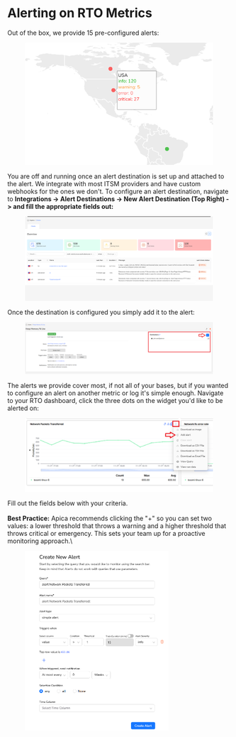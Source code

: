 # Alerting on RTO Metrics

Out of the box, we provide 15 pre-configured alerts:

<figure><img src="../../.gitbook/assets/image (7) (1) (1) (1).png" alt=""><figcaption></figcaption></figure>

You are off and running once an alert destination is set up and attached to the alert. We integrate with most ITSM providers and have custom webhooks for the ones we don't. To configure an alert destination, navigate to **Integrations -> Alert Destinations -> New Alert Destination (Top Right) -> and fill the appropriate fields out:**

<figure><img src="../../.gitbook/assets/image (8) (1) (1) (1).png" alt=""><figcaption></figcaption></figure>

Once the destination is configured you simply add it to the alert:

<figure><img src="../../.gitbook/assets/image (9) (1) (1) (1).png" alt=""><figcaption></figcaption></figure>

The alerts we provide cover most, if not all of your bases, but if you wanted to configure an alert on another metric or log it's simple enough. Navigate to your RTO dashboard, click the three dots on the widget you'd like to be alerted on:

<figure><img src="../../.gitbook/assets/image (10) (1).png" alt=""><figcaption></figcaption></figure>

Fill out the fields below with your criteria. \
\
**Best Practice:** Apica recommends clicking the "+" so you can set two values: a lower threshold that throws a warning and a higher threshold that throws critical or emergency. This sets your team up for a proactive monitoring approach.\


<figure><img src="../../.gitbook/assets/image (11) (1).png" alt="" width="323"><figcaption></figcaption></figure>
